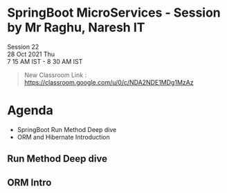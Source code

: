 # SpringBoot MicroServices - Session by Mr Raghu, Naresh IT

Session 22 \
28 Oct 2021 Thu \
7 15 AM IST - 8 30 AM IST

> New Classroom Link : https://classroom.google.com/u/0/c/NDA2NDE1MDg1MzAz

# Agenda

* SpringBoot Run Method Deep dive
* ORM and Hibernate Introduction


## Run Method Deep dive

## ORM Intro 

